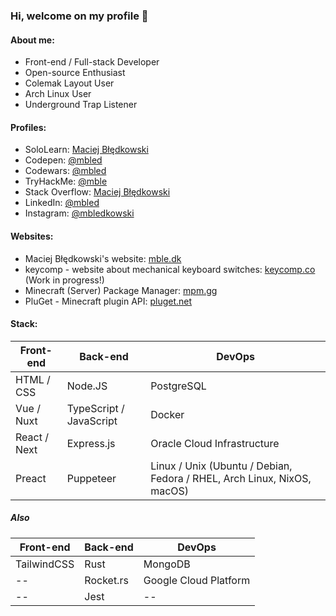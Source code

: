 ### Hi, welcome on my profile 👋
#### About me:
- Front-end / Full-stack Developer
- Open-source Enthusiast
- Colemak Layout User
- Arch Linux User
- Underground Trap Listener

#### Profiles:
* SoloLearn: [Maciej Błędkowski](https://www.sololearn.com/Profile/5637768)
* Codepen: [@mbled](https://codepen.io/mbled)
* Codewars: [@mbled](https://codewars.com/users/mbled)
* TryHackMe: [@mble](https://tryhackme.com/p/mble)
* Stack Overflow: [Maciej Błędkowski](https://stackoverflow.com/users/10492295)
* LinkedIn: [@mbled](https://linkedin.com/in/mbled)
* Instagram: [@mbledkowski](https://instagram.com/mbledkowski)
#### Websites:
* Maciej Błędkowski's website: [mble.dk](https://mble.dk)
* keycomp - website about mechanical keyboard switches: [keycomp.co](https://keycomp.co) (Work in progress!)
* Minecraft (Server) Package Manager: [mpm.gg](https://mpm.gg)
* PluGet - Minecraft plugin API: [pluget.net](https://pluget.net)
#### Stack:

Front-end | Back-end | DevOps
--------- | -------- | ------
HTML / CSS | Node.JS | PostgreSQL
Vue / Nuxt | TypeScript / JavaScript | Docker
React / Next | Express.js | Oracle Cloud Infrastructure
Preact | Puppeteer | Linux / Unix (Ubuntu / Debian, Fedora / RHEL, Arch Linux, NixOS, macOS)

##### Also

Front-end | Back-end | DevOps
--------- | -------- | ------
TailwindCSS | Rust | MongoDB
-- | Rocket.rs | Google Cloud Platform
-- | Jest | --
